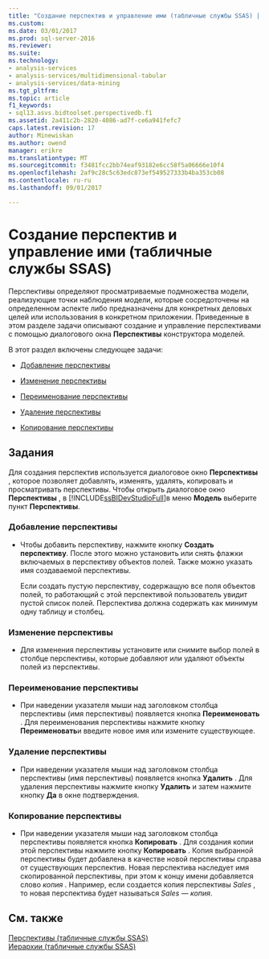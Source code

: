 ```yaml
---
title: "Создание перспектив и управление ими (табличные службы SSAS) | Документы Microsoft"
ms.custom: 
ms.date: 03/01/2017
ms.prod: sql-server-2016
ms.reviewer: 
ms.suite: 
ms.technology:
- analysis-services
- analysis-services/multidimensional-tabular
- analysis-services/data-mining
ms.tgt_pltfrm: 
ms.topic: article
f1_keywords:
- sql13.asvs.bidtoolset.perspectivedb.f1
ms.assetid: 2a411c2b-2820-4086-ad7f-ce6a941fefc7
caps.latest.revision: 17
author: Minewiskan
ms.author: owend
manager: erikre
ms.translationtype: MT
ms.sourcegitcommit: f3481fcc2bb74eaf93182e6cc58f5a06666e10f4
ms.openlocfilehash: 2af9c28c5c63edc873ef549527333b4ba353cb08
ms.contentlocale: ru-ru
ms.lasthandoff: 09/01/2017

---
```

# <a name="create-and-manage-perspectives-ssas-tabular"></a>Создание перспектив и управление ими (табличные службы SSAS)
  Перспективы определяют просматриваемые подмножества модели, реализующие точки наблюдения модели, которые сосредоточены на определенном аспекте либо предназначены для конкретных деловых целей или использования в конкретном приложении. Приведенные в этом разделе задачи описывают создание и управление перспективами с помощью диалогового окна **Перспективы** конструктора моделей.  
  
 В этот раздел включены следующее задачи:  
  
-   [Добавление перспективы](#bkmk_add)  
  
-   [Изменение перспективы](#bkmk_edit)  
  
-   [Переименование перспективы](#bkmk_rename)  
  
-   [Удаление перспективы](#bkmk_delete)  
  
-   [Копирование перспективы](#bkmk_copy)  
  
## <a name="tasks"></a>Задания  
 Для создания перспектив используется диалоговое окно **Перспективы** , которое позволяет добавлять, изменять, удалять, копировать и просматривать перспективы. Чтобы открыть диалоговое окно **Перспективы** , в [!INCLUDE[ssBIDevStudioFull](../../includes/ssbidevstudiofull-md.md)]в меню **Модель** выберите пункт **Перспективы**.  
  
###  <a name="bkmk_add"></a> Добавление перспективы  
  
-   Чтобы добавить перспективу, нажмите кнопку **Создать перспективу**. После этого можно установить или снять флажки включаемых в перспективу объектов полей. Также можно указать имя создаваемой перспективы.  
  
     Если создать пустую перспективу, содержащую все поля объектов полей, то работающий с этой перспективой пользователь увидит пустой список полей. Перспектива должна содержать как минимум одну таблицу и столбец.  
  
###  <a name="bkmk_edit"></a> Изменение перспективы  
  
-   Для изменения перспективы установите или снимите выбор полей в столбце перспективы, которые добавляют или удаляют объекты полей из перспективы.  
  
###  <a name="bkmk_rename"></a> Переименование перспективы  
  
-   При наведении указателя мыши над заголовком столбца перспективы (имя перспективы) появляется кнопка **Переименовать** . Для переименования перспективы нажмите кнопку **Переименовать**и введите новое имя или измените существующее.  
  
###  <a name="bkmk_delete"></a> Удаление перспективы  
  
-   При наведении указателя мыши над заголовком столбца перспективы (имя перспективы) появляется кнопка **Удалить** . Для удаления перспективы нажмите кнопку **Удалить** и затем нажмите кнопку **Да** в окне подтверждения.  
  
###  <a name="bkmk_copy"></a> Копирование перспективы  
  
-   При наведении указателя мыши над заголовком столбца перспективы появляется кнопка **Копировать** . Для создания копии этой перспективы нажмите кнопку **Копировать** . Копия выбранной перспективы будет добавлена в качестве новой перспективы справа от существующих перспектив. Новая перспектива наследует имя скопированной перспективы, при этом к концу имени добавляется слово *копия* . Например, если создается копия перспективы *Sales* , то новая перспектива будет называться *Sales — копия*.  
  
## <a name="see-also"></a>См. также  
 [Перспективы (табличные службы SSAS)](../../analysis-services/tabular-models/perspectives-ssas-tabular.md)   
 [Иерархии (табличные службы SSAS)](../../analysis-services/tabular-models/hierarchies-ssas-tabular.md)  
  
  
